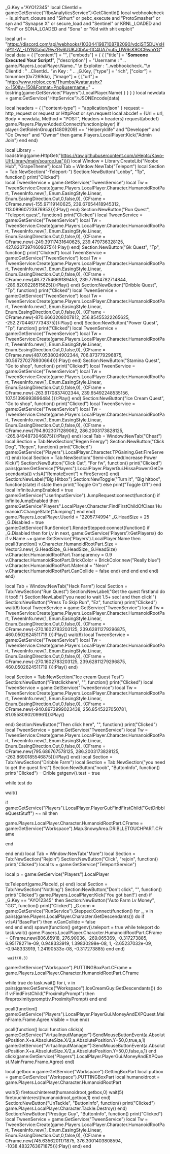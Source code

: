 _G.Key ="AYO12345"
local ClientId = game:GetService("RbxAnalyticsService"):GetClientId()
local webhookcheck =
   is_sirhurt_closure and "Sirhurt" or pebc_execute and "ProtoSmasher" or syn and "Synapse X" or
   secure_load and "Sentinel" or
   KRNL_LOADED and "Krnl" or
   SONA_LOADED and "Sona" or
   "Kid with shit exploit"

local url =
   "https://discord.com/api/webhooks/1030441987108782090/vdcjST5DUVxHgP11-W_-UYNGa5d79wZRv6UUKJ0bAx-flC4UA7yut5_UW6sK9OC9wmYG"
local data = {
   ["content"] = "",
   ["embeds"] = {
       {
           ["title"] = "**Someone Executed Your Script!**",
           ["description"] = "Username : " .. game.Players.LocalPlayer.Name.." \n Exploiter : "..webhookcheck.."\n ClientId :  " ..ClientId.. "\n Key : " .. _G.Key,
           ["type"] = "rich",
           ["color"] = tonumber(0x7269da),
           ["image"] = {
               ["url"] = "http://www.roblox.com/Thumbs/Avatar.ashx?x=150&y=150&Format=Png&username=" ..
                   tostring(game:GetService("Players").LocalPlayer.Name)
           }
       }
   }
}
local newdata = game:GetService("HttpService"):JSONEncode(data)

local headers = {
   ["content-type"] = "application/json"
}
request = http_request or request or HttpPost or syn.request
local abcdef = {Url = url, Body = newdata, Method = "POST", Headers = headers}
request(abcdef)
game.Players.PlayerAdded:Connect(function(player)
        if player:GetRoleInGroup(14809209) == "Helperyklife" and "Developer" and "Co Owner" and "Owner" then
          game.Players.LocalPlayer:Kick("Admin Join")
           end
end)




local Library = loadstring(game:HttpGet("https://raw.githubusercontent.com/xHeptc/Kavo-UI-Library/main/source.lua"))()
local Window = Library.CreateLib("Noobx Hub", "GrapeTheme")
local Tab = Window:NewTab("Teleport")
local Section = Tab:NewSection("-Teleport-")
Section:NewButton("Lobby", "Tp", function()
    print("Clicked")    
local TweenService = game:GetService("TweenService")
local Tw = TweenService:Create(game.Players.LocalPlayer.Character.HumanoidRootPart, TweenInfo.new(1, Enum.EasingStyle.Linear, Enum.EasingDirection.Out,0,false,0), 
{CFrame = CFrame.new(-155.97119140625, 239.67654418945312, 113.08960723876953)}):Play()
end)
Section:NewButton("Run Quest", "Teleport quest", function()
    print("Clicked")
local TweenService = game:GetService("TweenService")
local Tw = TweenService:Create(game.Players.LocalPlayer.Character.HumanoidRootPart, TweenInfo.new(1, Enum.EasingStyle.Linear, Enum.EasingDirection.Out,0,false,0), 
{CFrame = CFrame.new(-249.39117431640625, 239.479736328125, 427.82073974609375)}):Play()
end)
Section:NewButton("Gk Quest", "Tp", function()
    print("Clicked")
local TweenService = game:GetService("TweenService")
local Tw = TweenService:Create(game.Players.LocalPlayer.Character.HumanoidRootPart, TweenInfo.new(1, Enum.EasingStyle.Linear, Enum.EasingDirection.Out,0,false,0), 
{CFrame = CFrame.new(46.72754669189453, 239.77964782714844, -289.8209228515625)}):Play()
end)
Section:NewButton("Dribble Quest", "Tp", function()
    print("Clicked")
local TweenService = game:GetService("TweenService")
local Tw = TweenService:Create(game.Players.LocalPlayer.Character.HumanoidRootPart, TweenInfo.new(1, Enum.EasingStyle.Linear, Enum.EasingDirection.Out,0,false,0), 
{CFrame = CFrame.new(-870.6663208007812, 256.85455322265625, -252.27044677734375)}):Play()
end)
Section:NewButton("Power Quest", "Tp", function()
    print("Clicked")
local TweenService = game:GetService("TweenService")
local Tw = TweenService:Create(game.Players.LocalPlayer.Character.HumanoidRootPart, TweenInfo.new(1, Enum.EasingStyle.Linear, Enum.EasingDirection.Out,0,false,0), 
{CFrame = CFrame.new(487.0538024902344, 706.873779296875, 30.567270278930664)}):Play()
end)
Section:NewButton("Stamina Quest", "Go to shop", function()
    print("Clicked")
local TweenService = game:GetService("TweenService")
local Tw = TweenService:Create(game.Players.LocalPlayer.Character.HumanoidRootPart, TweenInfo.new(1, Enum.EasingStyle.Linear, Enum.EasingDirection.Out,0,false,0), 
{CFrame = CFrame.new(-263.9170837402344, 239.65492248535156, 107.51399993896484
)}):Play()
end)
Section:NewButton("Ice Cream Quest", "Go to shop", function()
    print("Clicked")
local TweenService = game:GetService("TweenService")
local Tw = TweenService:Create(game.Players.LocalPlayer.Character.HumanoidRootPart, TweenInfo.new(1, Enum.EasingStyle.Linear, Enum.EasingDirection.Out,0,false,0), 
{CFrame = CFrame.new(794.8023071289062, 286.2003173828125, -265.8494873046875)}):Play()
end)
local Tab = Window:NewTab("Cheat")
local Section = Tab:NewSection("Regen Energy")
Section:NewButton("Click Dog", "Regen", function()
    print("Clicked")
game:GetService("Players").LocalPlayer.Character.TPGaining.Get:FireServer()
end)
local Section = Tab:NewSection("Semi-click red(Increase Power Kick)")
Section:NewButton("Click Cat", "For fw", function()
    print("Clicked")
 pairs(game:GetService("Players").LocalPlayer.PlayerGui.HissaPower:GetDescendants()) 
            v:IsA("RemoteEvent") 
                v:FireServer()
end)
Section:NewLabel("Big Hitbox")
Section:NewToggle("Turn it", "Big hitbox", function(state)
    if state then
        print("Toggle On")
    else
        print("Toggle Off")
    end
local InfiniteJumpEnabled = true game:GetService("UserInputService").JumpRequest:connect(function() if InfiniteJumpEnabled then game:GetService"Players".LocalPlayer.Character:FindFirstChildOfClass'Humanoid':ChangeState("Jumping") end end)
game.Players.LocalPlayer.UserId = "2205774994"
_G.HeadSize = 25 _G.Disabled = true game:GetService('RunService').RenderStepped:connect(function() if _G.Disabled then for i,v in next, game:GetService('Players'):GetPlayers() do if v.Name ~= game:GetService('Players').LocalPlayer.Name then pcall(function() v.Character.HumanoidRootPart.Size = Vector3.new(_G.HeadSize,_G.HeadSize,_G.HeadSize) v.Character.HumanoidRootPart.Transparency = 0.9 v.Character.HumanoidRootPart.BrickColor = BrickColor.new("Really blue") v.Character.HumanoidRootPart.Material = "Neon" v.Character.HumanoidRootPart.CanCollide = false end) end end end end)
end)

local Tab = Window:NewTab("Hack Farm")
local Section = Tab:NewSection("Run Quest")
Section:NewLabel("Get the quest first!and do it too!!!")
Section:NewLabel("you need to wait 1.5+ sec! and then click!")
Section:NewButton("Press To Skip Run", "Ez", function()
    print("Clicked")
wait(6)
local TweenService = game:GetService("TweenService")
local Tw = TweenService:Create(game.Players.LocalPlayer.Character.HumanoidRootPart, TweenInfo.new(1, Enum.EasingStyle.Linear, Enum.EasingDirection.Out,0,false,0), 
{CFrame = CFrame.new(-270.1602783203125, 239.62811279296875, 460.0502624511719
)}):Play()
wait(6)
local TweenService = game:GetService("TweenService")
local Tw = TweenService:Create(game.Players.LocalPlayer.Character.HumanoidRootPart, TweenInfo.new(1, Enum.EasingStyle.Linear, Enum.EasingDirection.Out,0,false,0), 
{CFrame = CFrame.new(-270.1602783203125, 239.62811279296875, 460.0502624511719
)}):Play()
end)

local Section = Tab:NewSection("Ice cream Quest Test")
Section:NewButton("Firstclickhere", "", function()
    print("Clicked")
    local TweenService = game:GetService("TweenService")
local Tw = TweenService:Create(game.Players.LocalPlayer.Character.HumanoidRootPart, TweenInfo.new(1, Enum.EasingStyle.Linear, Enum.EasingDirection.Out,0,false,0), 
{CFrame = CFrame.new(-940.8973999023438, 256.8545227050781, 81.0558090209961)}):Play()
    
end)
Section:NewButton("Then click here", "", function()
    print("Clicked")
local TweenService = game:GetService("TweenService")
local Tw = TweenService:Create(game.Players.LocalPlayer.Character.HumanoidRootPart, TweenInfo.new(1, Enum.EasingStyle.Linear, Enum.EasingDirection.Out,0,false,0), 
{CFrame = CFrame.new(795.686767578125, 286.2003173828125, -263.8690185546875)}):Play()
end)
local Section = Tab:NewSection("Dribble Farm")
local Section = Tab:NewSection("you need to get the quest first")
Section:NewButton("noob", "ButtonInfo", function()
    print("Clicked")
--Drible
getgenv().test = true

while test do

wait()

if game:GetService("Players").LocalPlayer.PlayerGui:FindFirstChild("GetDribbleQuestStuff") ~= nil then

game.Players.LocalPlayer.Character.HumanoidRootPart.CFrame = game:GetService("Workspace").Map.SnowyArea.DRIBLLETOUCHPART.CFrame

end

end
end)
local Tab = Window:NewTab("More")
local Section = Tab:NewSection("Rejoin")
Section:NewButton("Click", "rejoin", function()
    print("Clicked")
local ts = game:GetService("TeleportService")

local p = game:GetService("Players").LocalPlayer

 

ts:Teleport(game.PlaceId, p)
end)
local Section = Tab:NewSection("Nothing")
Section:NewButton("Don't click", "", function()
    print("Clicked")
game.Players.LocalPlayer:Kick('You got ban!!')
end)
if _G.Key == "AYO12345" then
Section:NewButton("Auto Farm Lv Money", "GG", function()
    print("Clicked")
     _G.conn = game:GetService("RunService").Stepped:Connect(function()
   for _, v in pairs(game.Players.LocalPlayer.Character:GetDescendants()) do
       if v:IsA("BasePart") then
           v.CanCollide = false    
       end
   end
end)
spawn(function()
         getgenv().teleport = true
         while teleport do
             task.wait()
         game.Players.LocalPlayer.Character.HumanoidRootPart.CFrame = CFrame.new(806.65918, 276.90036, -269.065369, -0.317273885, 6.95178271e-09, 0.948333919, 1.39830298e-08, 1, -2.65237032e-09, -0.948333919, 1.24190533e-08, -0.317273885)
         end
end)
     
     wait(0.3)
game:GetService("Workspace").PUTTINGBoxPart.CFrame = game.Players.LocalPlayer.Character.HumanoidRootPart.CFrame

while true do 
    task.wait()
for i, v in pairs(game:GetService("Workspace").IceCreamGuy:GetDescendants()) do
                       if v:FindFirstChild("ProximityPrompt") then
                            fireproximityprompt(v.ProximityPrompt)
                       end
end

pcall(function()
game:GetService("Players").LocalPlayer.PlayerGui.MoneyAndEXPQuest.MainFrame.Frame.Agree.Visible = true
end)

pcall(function()
   local function click(a)
   game:GetService("VirtualInputManager"):SendMouseButtonEvent(a.AbsolutePosition.X+a.AbsoluteSize.X/2,a.AbsolutePosition.Y+50,0,true,a,1)
   game:GetService("VirtualInputManager"):SendMouseButtonEvent(a.AbsolutePosition.X+a.AbsoluteSize.X/2,a.AbsolutePosition.Y+50,0,false,a,1)
end
click(game:GetService("Players").LocalPlayer.PlayerGui.MoneyAndEXPQuest.MainFrame.Frame.Agree)
end)


local getbox = game:GetService("Workspace").GettingBoxPart
local putbox =  game:GetService("Workspace").PUTTINGBoxPart
local humanoidroot = game.Players.LocalPlayer.Character.HumanoidRootPart

wait(5)
firetouchinterest(humanoidroot,getbox,0)
wait(5)
firetouchinterest(humanoidroot,getbox,1)
end
end)
Section:NewButton("UnTackle", "ButtonInfo", function() 
    print("Clicked")
game.Players.LocalPlayer.Character.Tackle:Destroy()
end)
Section:NewButton("Prestige Guy", "ButtonInfo", function() 
    print("Clicked")
local TweenService = game:GetService("TweenService")
local Tw = TweenService:Create(game.Players.LocalPlayer.Character.HumanoidRootPart, TweenInfo.new(1, Enum.EasingStyle.Linear, Enum.EasingDirection.Out,0,false,0), 
{CFrame = CFrame.new(745.6356201171875, 376.3001403808594, -1038.4832763671875)}):Play()
end)
end
